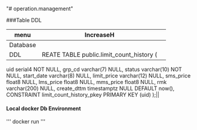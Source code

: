"# operation.management" 


###Table DDL

|menu|IncreaseH||
|------|---|---|
|Database|||
|DDL|REATE TABLE public.limit_count_history (
uid serial4 NOT NULL,
grp_cd varchar(7) NULL,
status varchar(10) NOT NULL,
start_date varchar(8) NULL,
limit_price varchar(12) NULL,
sms_price float8 NULL,
lms_price float8 NULL,
mms_price float8 NULL,
rmk varchar(200) NULL,
create_dttm timestamptz NULL DEFAULT now(),
CONSTRAINT limit_count_history_pkey PRIMARY KEY (uid)
);||


#### Local docker Db Environment
'''
docker run 
'''
